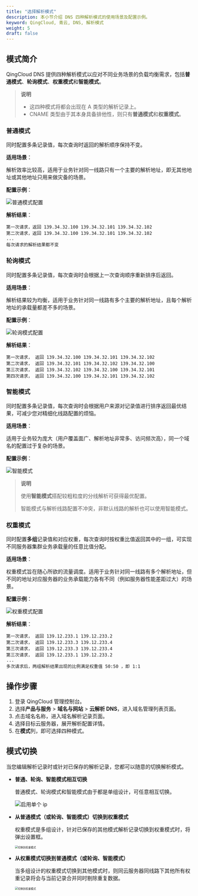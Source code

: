 ```yaml
---
title: "选择解析模式"
description: 本小节介绍 DNS 四种解析模式的使用场景及配置示例。
keyword: QingCloud, 青云, DNS, 解析模式
weight: 5
draft: false
---
```


## 模式简介

QingCloud DNS 提供四种解析模式以应对不同业务场景的负载均衡需求，包括**普通模式**、**轮询模式**、**权重模式**和**智能模式**。

> **说明**
>
> - 这四种模式将都会出现在 A 类型的解析记录上。
> - CNAME 类型由于其本身具备排他性，则只有**普通模式**和**权重模式**。

### 普通模式

同时配置多条记录值，每次查询时返回的解析顺序保持不变。

**适用场景**：

解析效率比较高，适用于业务针对同一线路只有一个主要的解析地址，即无其他地址或其他地址只用来做灾备的场景。

**配置示例**：

![普通模式配置](../_images/dns_simple_mode.png)

**解析结果**：

```
第一次请求，返回 139.34.32.100 139.34.32.101 139.34.32.102
第二次请求，返回 139.34.32.100 139.34.32.101 139.34.32.102
...
每次请求的解析结果都不变
```



### 轮询模式

同时配置多条记录值，每次查询时会根据上一次查询顺序重新排序后返回。

**适用场景**：

解析结果较为均衡，适用于业务针对同一线路有多个主要的解析地址，且每个解析地址的承载量都差不多的场景。

**配置示例**：

![轮询模式配置](../_images/dns_rr_mode.png)

**解析结果**：

```
第一次请求， 返回 139.34.32.100 139.34.32.101 139.34.32.102
第二次请求， 返回 139.34.32.101 139.34.32.102 139.34.32.100
第三次请求， 返回 139.34.32.102 139.34.32.100 139.34.32.101
第四次请求， 返回 139.34.32.100 139.34.32.101 139.34.32.102
```



### 智能模式

同时配置多条记录值，每次查询时会根据用户来源对记录值进行排序返回最优结果，可减少您对精细化线路配置的烦恼。

**适用场景**：

适用于业务较为庞大（用户覆盖面广、解析地址非常多、访问频次高），同一个域名的配置过于复杂的场景。

**配置示例**：

![智能模式](../_images/dns_geo_mode.png)

>**说明**
>
>使用**智能模式**搭配较粗粒度的分线解析可获得最优配置。
>
>智能模式与解析线路配置不冲突，非默认线路的解析也可以使用智能模式。

### 权重模式

同时配置**多组**记录值和对应权重，每次查询时按权重比值返回其中的一组，可实现不同服务器集群业务承载量的任意比值分配。

**适用场景**：

权重模式旨在随心所欲的流量调度。适用于业务针对同一线路有多个解析地址，但不同的地址对应服务器的业务承载能力各有不同（例如服务器性能差距过大）的场景。

**配置示例**：

![权重模式配置](../_images/dns_weight_mode.png)

**解析结果**：

```
第一次请求， 返回 139.12.233.1 139.12.233.2
第二次请求， 返回 139.12.233.3 139.12.233.4
第三次请求， 返回 139.12.233.3 139.12.233.4
第三次请求， 返回 139.12.233.1 139.12.233.2
...
多次请求后，两组解析结果出现的比例满足权重值 50:50 ，即 1:1
```



## 操作步骤

1. 登录 QingCloud 管理控制台。
2. 选择**产品与服务** > **域名与网站** > **云解析 DNS**，进入域名管理列表页面。
3. 点击域名名称，进入域名解析记录页面。
4. 选择目标云服务器，展开解析配置详情。
5. 在**模式**列，即可选择四种模式。

## 模式切换

当您编辑解析记录时或针对已保存的解析记录，您都可以随意的切换解析模式。

- **普通、轮询、智能模式相互切换**

  普通模式、轮询模式和智能模式由于都是单组设计，可任意相互切换。

  ![启用单个 ip](../_images/click_common_mode.png)

- **从普通模式（或轮询、智能模式）切换到权重模式**

  权重模式是多组设计，针对已保存的其他模式解析记录切换到权重模式时，将弹出设置框。

  <img src="../_images/common_to_weight.png" alt="切换到权重模式" style="zoom:50%;" />

- **从权重模式切换到普通模式（或轮询、智能模式）**

  当多组设计的权重模式切换到其他模式时，则同云服务器同线路下其他所有权重记录将会与当前记录合并同时剔除重复数据。

  <img src="../_images/weight_common.png" alt="切换到权重模式" style="zoom:50%;" />

